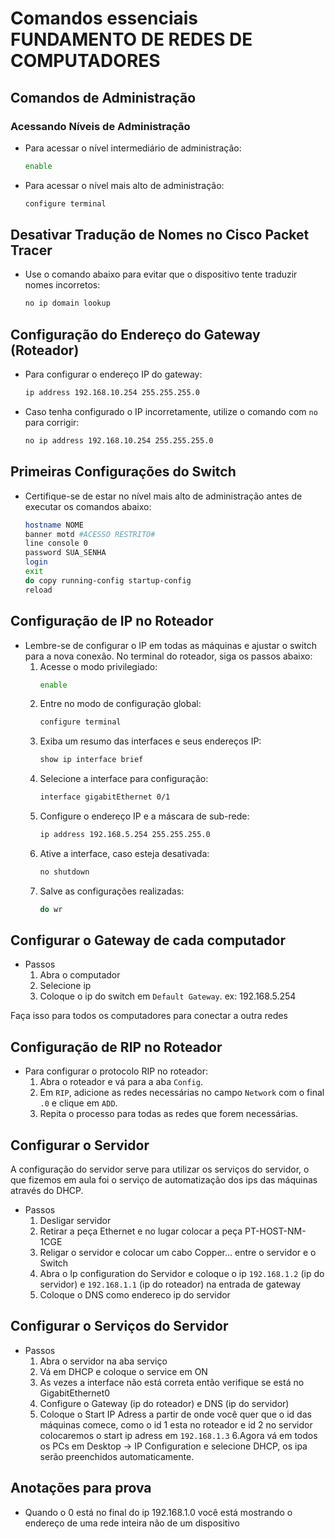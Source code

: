 # Comandos essenciais FUNDAMENTO DE REDES DE COMPUTADORES

## Comandos de Administração

### Acessando Níveis de Administração
- Para acessar o nível intermediário de administração:
    ```bash
    enable
    ```
- Para acessar o nível mais alto de administração:
    ```bash
    configure terminal
    ```

## Desativar Tradução de Nomes no Cisco Packet Tracer
- Use o comando abaixo para evitar que o dispositivo tente traduzir nomes incorretos:
    ```bash
    no ip domain lookup
    ```

## Configuração do Endereço do Gateway (Roteador)
- Para configurar o endereço IP do gateway:
    ```bash
    ip address 192.168.10.254 255.255.255.0
    ```
- Caso tenha configurado o IP incorretamente, utilize o comando com `no` para corrigir:
    ```bash
    no ip address 192.168.10.254 255.255.255.0
    ```

## Primeiras Configurações do Switch
- Certifique-se de estar no nível mais alto de administração antes de executar os comandos abaixo:
    ```bash
    hostname NOME
    banner motd #ACESSO RESTRITO#
    line console 0
    password SUA_SENHA
    login
    exit
    do copy running-config startup-config
    reload
    ```

## Configuração de IP no Roteador
- Lembre-se de configurar o IP em todas as máquinas e ajustar o switch para a nova conexão. No terminal do roteador, siga os passos abaixo:
    1. Acesse o modo privilegiado:
         ```bash
         enable
         ```
    2. Entre no modo de configuração global:
         ```bash
         configure terminal
         ```
    3. Exiba um resumo das interfaces e seus endereços IP:
         ```bash
         show ip interface brief
         ```
    4. Selecione a interface para configuração:
         ```bash
         interface gigabitEthernet 0/1
         ```
    5. Configure o endereço IP e a máscara de sub-rede:
         ```bash
         ip address 192.168.5.254 255.255.255.0
         ```
    6. Ative a interface, caso esteja desativada:
         ```bash
         no shutdown
         ```
    7. Salve as configurações realizadas:
         ```bash
         do wr
         ```

## Configurar o Gateway de cada computador

- Passos 
    1. Abra o computador
    2. Selecione ip
    3. Coloque o ip do switch em `Default Gateway`. ex: 192.168.5.254

Faça isso para todos os computadores para conectar a outra redes

## Configuração de RIP no Roteador
- Para configurar o protocolo RIP no roteador:
    1. Abra o roteador e vá para a aba `Config`.
    2. Em `RIP`, adicione as redes necessárias no campo `Network` com o final `.0` e clique em `ADD`.
    3. Repita o processo para todas as redes que forem necessárias.

## Configurar o Servidor
A configuração do servidor serve para utilizar os serviços do servidor, o que fizemos em aula foi o serviço de automatização dos ips das máquinas através do DHCP.
 - Passos
   1. Desligar servidor
   2. Retirar a peça Ethernet e no lugar colocar a peça PT-HOST-NM-1CGE
   3. Religar o servidor e colocar um cabo Copper... entre o servidor e o Switch
   4. Abra o Ip configuration do Servidor e coloque o ip `192.168.1.2` (ip do servidor) e `192.168.1.1` (ip do roteador) na entrada de gateway
   5. Coloque o DNS como endereco ip do servidor

## Configurar o Serviços do Servidor
 - Passos
   1. Abra o servidor na aba serviço 
   2. Vá em DHCP e coloque o service em ON
   3. As vezes a interface não está correta então verifique se está no GigabitEthernet0
   4. Configure o Gateway (ip do roteador) e DNS (ip do servidor)
   5. Coloque o Start IP Adress a partir de onde você quer que o id das máquinas comece, como o id 1 esta no roteador e id 2 no servidor colocaremos o start ip adress em `192.168.1.3`
   6.Agora vá em todos os PCs em Desktop -> IP Configuration e selecione DHCP, os ipa serão preenchidos automaticamente.




## Anotações para prova

 - Quando o 0 está no final do ip 192.168.1.0 você está mostrando o endereço de uma rede inteira não de um dispositivo
